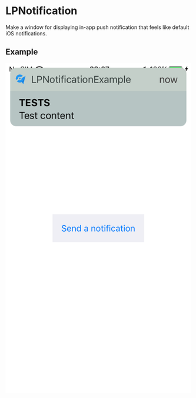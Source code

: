 # LPNotification
Make a window for displaying in-app push notification that feels like default iOS notifications.

## Example
<img src="https://github.com/taidv/LPNotification/blob/master/demo.png?raw=true">
